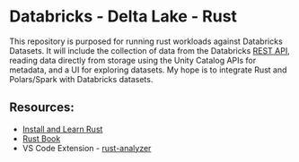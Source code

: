# Databricks - Delta Lake - Rust

This repository is purposed for running rust workloads against Databricks Datasets. It will include the collection of data from the Databricks [REST API](https://docs.databricks.com/api/workspace/catalogs/list), reading data directly from storage using the Unity Catalog APIs for metadata, and a UI for exploring datasets. My hope is to integrate Rust and Polars/Spark with Databricks datasets. 


## Resources: 
- [Install and Learn Rust](https://www.rust-lang.org/learn)
- [Rust Book](https://doc.rust-lang.org/book/)
- VS Code Extension - [rust-analyzer](https://rust-analyzer.github.io/)